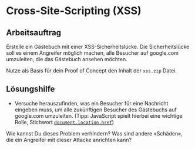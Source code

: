 # Cross-Site-Scripting (XSS)

## Arbeitsauftrag 

Erstelle ein Gästebuch mit einer XSS-Sicherheitslücke. Die Sicherheitslücke soll es einem Angreifer möglich machen, alle Besucher auf google.com umzuleiten, die das Gästebuch ansehen möchten.

Nutze als Basis für dein Proof of Concept den Inhalt der `xss.zip` Datei.

## Lösungshilfe

* Versuche herauszufinden, was ein Besucher für eine Nachricht eingeben muss, um alle zukünftigen Besucher des Gästebuchs auf google.com umzuleiten. (Tipp: JavaScript spielt hierbei eine wichtige Rolle, Stichwort [`document.location.href`](https://www.google.com/search?q=document.location.href+redirect))

Wie kannst Du dieses Problem verhindern? Was sind andere «Schäden», die ein Angreifer mit dieser Attacke anrichten kann?
